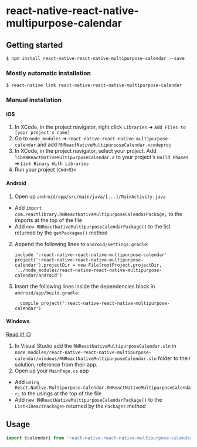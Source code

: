 
# react-native-react-native-multipurpose-calendar

## Getting started

`$ npm install react-native-react-native-multipurpose-calendar --save`

### Mostly automatic installation

`$ react-native link react-native-react-native-multipurpose-calendar`

### Manual installation


#### iOS

1. In XCode, in the project navigator, right click `Libraries` ➜ `Add Files to [your project's name]`
2. Go to `node_modules` ➜ `react-native-react-native-multipurpose-calendar` and add `RNReactNativeMultipurposeCalendar.xcodeproj`
3. In XCode, in the project navigator, select your project. Add `libRNReactNativeMultipurposeCalendar.a` to your project's `Build Phases` ➜ `Link Binary With Libraries`
4. Run your project (`Cmd+R`)<

#### Android

1. Open up `android/app/src/main/java/[...]/MainActivity.java`
  - Add `import com.reactlibrary.RNReactNativeMultipurposeCalendarPackage;` to the imports at the top of the file
  - Add `new RNReactNativeMultipurposeCalendarPackage()` to the list returned by the `getPackages()` method
2. Append the following lines to `android/settings.gradle`:
  	```
  	include ':react-native-react-native-multipurpose-calendar'
  	project(':react-native-react-native-multipurpose-calendar').projectDir = new File(rootProject.projectDir, 	'../node_modules/react-native-react-native-multipurpose-calendar/android')
  	```
3. Insert the following lines inside the dependencies block in `android/app/build.gradle`:
  	```
      compile project(':react-native-react-native-multipurpose-calendar')
  	```

#### Windows
[Read it! :D](https://github.com/ReactWindows/react-native)

1. In Visual Studio add the `RNReactNativeMultipurposeCalendar.sln` in `node_modules/react-native-react-native-multipurpose-calendar/windows/RNReactNativeMultipurposeCalendar.sln` folder to their solution, reference from their app.
2. Open up your `MainPage.cs` app
  - Add `using React.Native.Multipurpose.Calendar.RNReactNativeMultipurposeCalendar;` to the usings at the top of the file
  - Add `new RNReactNativeMultipurposeCalendarPackage()` to the `List<IReactPackage>` returned by the `Packages` method


## Usage
```javascript
import {calendar} from 'react-native-react-native-multipurpose-calendar';
```
  